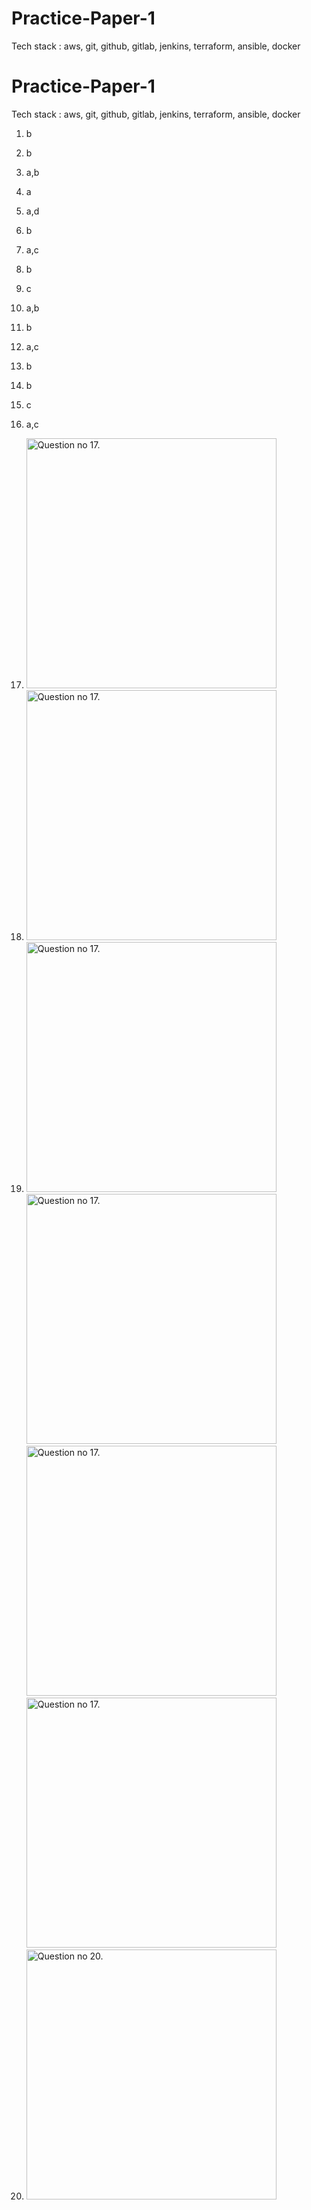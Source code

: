 # Practice-Paper-1

Tech stack : aws, git, github, gitlab, jenkins, terraform, ansible, docker

# Practice-Paper-1

Tech stack : aws, git, github, gitlab, jenkins, terraform, ansible, docker

1. b
2. b
3. a,b
4. a
5. a,d
6. b
7. a,c
8. b
9. c
10. a,b
11. b
12. a,c
13. b
14. b
15. c
16. a,c

17. <img src="" alt="Question no 17." width="400"/>

18. <img src="Screenshot 2025-10-01 at 3.33.34 PM.png" alt="Question no 17." width="400"/>

19. <img src="Screenshot 2025-10-01 at 3.57.45 PM.png" alt="Question no 17." width="400"/>
    <img src="Screenshot 2025-10-01 at 4.00.03 PM.png" alt="Question no 17." width="400"/>
    <img src="Screenshot 2025-10-01 at 4.01.58 PM.png" alt="Question no 17." width="400"/>
    <img src="Screenshot 2025-10-01 at 4.02.03 PM.png" alt="Question no 17." width="400"/>

20. <img src="" alt="Question no 20." width="400"/>
